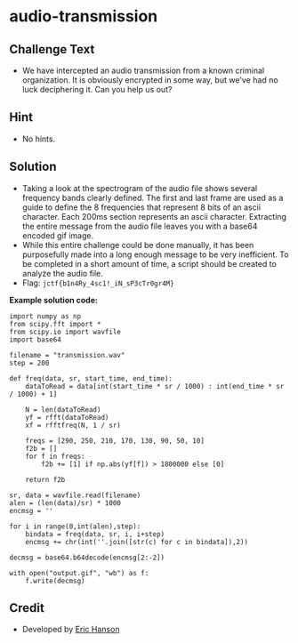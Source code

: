 # audio-transmission

## Challenge Text
* We have intercepted an audio transmission from a known criminal organization. It is obviously encrypted in some way, but we've had no luck deciphering it. Can you help us out?

## Hint
* No hints.

## Solution
* Taking a look at the spectrogram of the audio file shows several frequency bands clearly defined. The first and last frame are used as a guide to define the 8 frequencies that represent 8 bits of an ascii character. Each 200ms section represents an ascii character. Extracting the entire message from the audio file leaves you with a base64 encoded gif image.
* While this entire challenge could be done manually, it has been purposefully made into a long enough message to be very inefficient. To be completed in a short amount of time, a script should be created to analyze the audio file.
* Flag: `jctf{b1n4Ry_4sc1!_iN_sP3cTr0gr4M}`


**Example solution code:**
```
import numpy as np
from scipy.fft import *
from scipy.io import wavfile
import base64

filename = "transmission.wav"
step = 200

def freq(data, sr, start_time, end_time):
    dataToRead = data[int(start_time * sr / 1000) : int(end_time * sr / 1000) + 1]

    N = len(dataToRead)
    yf = rfft(dataToRead)
    xf = rfftfreq(N, 1 / sr)

    freqs = [290, 250, 210, 170, 130, 90, 50, 10]
    f2b = []
    for f in freqs:
        f2b += [1] if np.abs(yf[f]) > 1800000 else [0]

    return f2b

sr, data = wavfile.read(filename)
alen = (len(data)/sr) * 1000
encmsg = ''

for i in range(0,int(alen),step):
    bindata = freq(data, sr, i, i+step)
    encmsg += chr(int(''.join([str(c) for c in bindata]),2))

decmsg = base64.b64decode(encmsg[2:-2])

with open("output.gif", "wb") as f:
    f.write(decmsg)
```


## Credit
* Developed by [Eric Hanson](https://github.com/vimk1ng)
